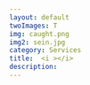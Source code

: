 ```yaml
---
layout: default
twoImages: T
img: caught.png
img2: sein.jpg
category: Services
title:  <i ></i>
description:
---
```


